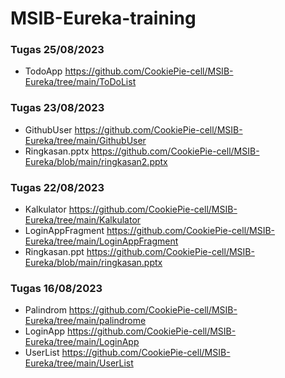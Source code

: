 # MSIB-Eureka-training
### Tugas 25/08/2023
- TodoApp
  https://github.com/CookiePie-cell/MSIB-Eureka/tree/main/ToDoList

### Tugas 23/08/2023
- GithubUser
  https://github.com/CookiePie-cell/MSIB-Eureka/tree/main/GithubUser
- Ringkasan.pptx
  https://github.com/CookiePie-cell/MSIB-Eureka/blob/main/ringkasan2.pptx

### Tugas 22/08/2023
- Kalkulator
  https://github.com/CookiePie-cell/MSIB-Eureka/tree/main/Kalkulator
- LoginAppFragment
  https://github.com/CookiePie-cell/MSIB-Eureka/tree/main/LoginAppFragment
- Ringkasan.ppt
  https://github.com/CookiePie-cell/MSIB-Eureka/blob/main/ringkasan.pptx

### Tugas 16/08/2023
- Palindrom
  https://github.com/CookiePie-cell/MSIB-Eureka/tree/main/palindrome
- LoginApp
  https://github.com/CookiePie-cell/MSIB-Eureka/tree/main/LoginApp
- UserList
  https://github.com/CookiePie-cell/MSIB-Eureka/tree/main/UserList
